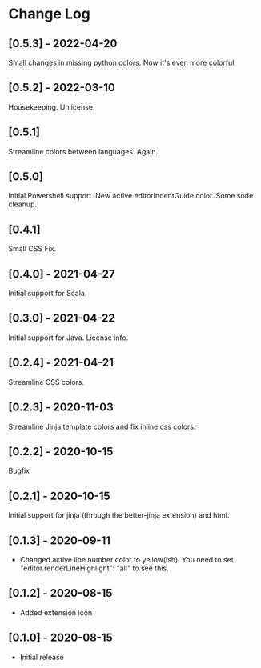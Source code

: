 # Change Log

## [0.5.3] - 2022-04-20
Small changes in missing python colors. Now it's even more colorful.

## [0.5.2] - 2022-03-10
Housekeeping. Unlicense.

## [0.5.1] 
Streamline colors between languages. Again.

## [0.5.0] 
Initial Powershell support. New active editorIndentGuide color. Some sode cleanup.

## [0.4.1] 
Small CSS Fix.

## [0.4.0] - 2021-04-27
Initial support for Scala.

## [0.3.0] - 2021-04-22
Initial support for Java. License info.

## [0.2.4] - 2021-04-21
Streamline CSS colors.

## [0.2.3] - 2020-11-03
Streamline Jinja template colors and fix inline css colors.

## [0.2.2] - 2020-10-15
Bugfix

## [0.2.1] - 2020-10-15
Initial support for jinja (through the better-jinja extension) and html.

## [0.1.3] - 2020-09-11
- Changed active line number color to yellow(ish). You need to set "editor.renderLineHighlight": "all" to see this.

## [0.1.2] - 2020-08-15
- Added extension icon

## [0.1.0] - 2020-08-15
- Initial release
